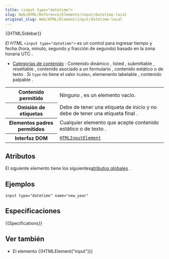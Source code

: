 ```yaml
---
title: <input type="datetime">
slug: Web/HTML/Reference/Elements/input/datetime-local
original_slug: Web/HTML/Element/input/datetime-local
---
```


{{HTMLSidebar}}

_El HTML_ `<input type="datetime">` es un control para ingresar tiempo y fecha (hora, minuto, segundo y fracción de segundo) basado en la zona horaria UTC .

- [Categorías de contenido](/es/docs/Web/HTML/Content_categories) : Contenido dinámico , listed , submittable , resettable , contenido asociado a un formulario , contenido estático o de texto . Si `type` no tiene el valor `hidden`, elemenento labelable , contenido palpable .

<table class="properties">
  <tbody>
    <tr>
      <th scope="row">Contenido permitido</th>
      <td>Ninguno , es un elemento vacío.</td>
    </tr>
    <tr>
      <th scope="row">Omisión de etiquetas</th>
      <td>
        Debe de tener una etiqueta de inicio y no debe de tener una etiqueta
        final .
      </td>
    </tr>
    <tr>
      <th scope="row">Elementos padres permitidos</th>
      <td>Cualquier elemento que acepte contenido estático o de texto .</td>
    </tr>
    <tr>
      <th scope="row">Interfaz DOM</th>
      <td>
        <a
          href="/es/docs/Web/API/HTMLInputElement"
          title="The HTMLInputElement interface provides special properties and methods (beyond the regular HTMLElement interface it also has available to it by inheritance) for manipulating the layout and presentation of input elements."
          ><code>HTMLInputElement</code></a
        >
      </td>
    </tr>
  </tbody>
</table>

## Atributos

El siguiente elemento tiene los siguientes[atributos globales](/es/docs/Web/HTML/Global_attributes) .

## Ejemplos

`input type="datetime" name="new_year"`

## Especificaciones

{{Specifications}}

## Ver también

- El elemento {{HTMLElement("input")}}
